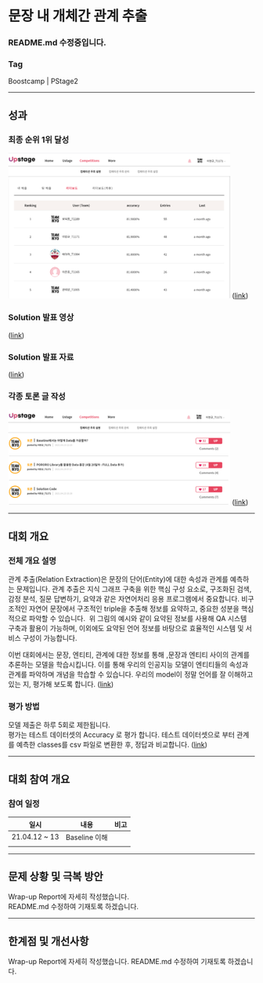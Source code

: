 # 문장 내 개체간 관계 추출

### README.md 수정중입니다.  

### Tag
Boostcamp | PStage2

___

## 성과

### 최종 순위 1위 달성  
<img alt="ranking" src="./img/KLUE_Ranking.png"  width="90%" height="50%"> ([link](http://boostcamp.stages.ai/competitions/4/leaderboard))

### Solution 발표 영상
([link](https://youtu.be/oVjd4vBidog))  

### Solution 발표 자료
([link](https://github.com/bcaitech1/p2-klue-LeeHyeonKyu/tree/main/etc/KLUE_Solution.pdf))  

### 각종 토론 글 작성  
<img alt="discussion" src="./img/KLUE_Discussion.png"  width="90%" height="50%"> ([link](http://boostcamp.stages.ai/competitions/4/discussion?sort=4&page=1))  

___

## 대회 개요

### 전체 개요 설명
관계 추출(Relation Extraction)은 문장의 단어(Entity)에 대한 속성과 관계를 예측하는 문제입니다. 관계 추출은 지식 그래프 구축을 위한 핵심 구성 요소로, 구조화된 검색, 감정 분석, 질문 답변하기, 요약과 같은 자연어처리 응용 프로그램에서 중요합니다. 비구조적인 자연어 문장에서 구조적인 triple을 추출해 정보를 요약하고, 중요한 성분을 핵심적으로 파악할 수 있습니다.
<img>
위 그림의 예시와 같이 요약된 정보를 사용해 QA 시스템 구축과 활용이 가능하며, 이외에도 요약된 언어 정보를 바탕으로 효율적인 시스템 및 서비스 구성이 가능합니다.

이번 대회에서는 문장, 엔티티, 관계에 대한 정보를 통해 ,문장과 엔티티 사이의 관계를 추론하는 모델을 학습시킵니다. 이를 통해 우리의 인공지능 모델이 엔티티들의 속성과 관계를 파악하며 개념을 학습할 수 있습니다. 우리의 model이 정말 언어를 잘 이해하고 있는 지, 평가해 보도록 합니다.
([link](  ))  


### 평가 방법  
모델 제출은 하루 5회로 제한됩니다.  
평가는 테스트 데이터셋의 Accuracy 로 평가 합니다. 테스트 데이터셋으로 부터 관계를 예측한 classes를 csv 파일로 변환한 후, 정답과 비교합니다.
([link](  ))  

___

## 대회 참여 개요

### 참여 일정
|일시|내용|비고|  
|:--:|:--:|:--:|
|21.04.12 ~ 13| Baseline 이해 ||
| | | |

___

## 문제 상황 및 극복 방안

Wrap-up Report에 자세히 작성했습니다.  
README.md 수정하여 기재토록 하겠습니다.  

___


## 한계점 및 개선사항

Wrap-up Report에 자세히 작성했습니다.
README.md 수정하여 기재토록 하겠습니다.  

